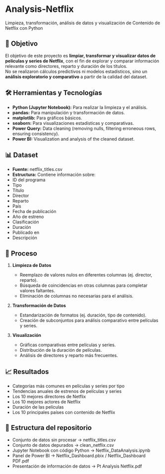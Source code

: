 # Analysis-Netflix
Limpieza, transformación, análisis de datos y visualización de Contenido de Netflix con Python

## 📖 Objetivo
El objetivo de este proyecto es **limpiar, transformar y visualizar datos de películas y series de Netflix**, con el fin de explorar y comparar información relevante como directores, reparto y duración de los títulos.  
No se realizaron cálculos predictivos ni modelos estadísticos, sino un **análisis exploratorio y comparativo** a partir de la calidad del dataset.

## 🛠️ Herramientas y Tecnologías
- **Python (Jupyter Notebook):** Para realizar la limpieza y el análisis.  
- **pandas:** Para manipulación y transformación de datos.  
- **matplotlib:** Para gráficos básicos.  
- **seaborn:** Para visualizaciones estadísticas y comparativas.
- **Power Query:** Data cleaning (removing nulls, filtering erroneous rows, ensuring consistency).
- **Power BI:** Visualization and analysis of the cleaned dataset.

## 📊 Dataset
- **Fuente:** netflix_titles.csv 
- **Estructura:** Contiene información sobre:
- ID del programa
- Tipo
- Título
- Director
- Reparto
- País
- Fecha de publicación
- Año de estreno
- Clasificación
- Duración
- Publicado en
- Descripción

## 🔎 Proceso
1. **Limpieza de Datos**  
   - Reemplazo de valores nulos en diferentes columnas (ej. director, reparto).  
   - Búsqueda de coincidencias en otras columnas para completar valores faltantes.  
   - Eliminación de columnas no necesarias para el análisis.  

2. **Transformación de Datos**  
   - Estandarización de formatos (ej. duración, tipo de contenido).  
   - Creación de subconjuntos para análisis comparativo entre películas y series.  

3. **Visualización**  
   - Gráficas comparativas entre películas y series.  
   - Distribución de la duración de películas.  
   - Análisis de directores y reparto más frecuentes.  

## 📈 Resultados
- Categorías más comunes en películas y series por tipo
- Tendencias anuales de estrenos de películas y series
- Los 10 mejores directores de Netflix
- Los 10 mejores actores de Netflix
- Duración de las películas
- Los 10 principales países con contenido de Netflix

## 📂 Estructura del repositorio
- Conjunto de datos sin procesar -> netflix_titles.csv
- Conjunto de datos depurados -> clean_netflix.csv
- Jupyter Notebook con código Python -> Netflix_DataAnalysis.ipynb
- Panel de Power BI -> Netflix_Dashboard.pbix / Netflix_Dashboard PDF.pdf
- Presentación de información de datos -> Pt Analysis Netflix.pdf
